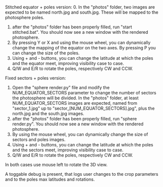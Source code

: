 Stitched equator + poles version: 
0. In the "photos" folder, two images are expected to be named north.jpg and south.jpg. These will be mapped to the photosphere poles.
1. after the "photos" folder has been properly filled, run "start stitched.bat". You should now see a new window with the rendered photosphere.
2. By pressing Y or X and using the mouse wheel, you can dynamically change the mapping of the equator on the two axes. By pressing P you can change the size of the poles.
3. Using + and - buttons, you can change the latitude at which the poles and the equator meet, improving visibility case to case.
4. Q/W and E/R to rotate the poles, respectively CW and CCW. 

Fixed sectors + poles version: 
1. Open the "sphere render.py" file and modify the NUM_EQUATOR_SECTORS parameter to change the number of sectors the photosphere will be divided. In the "photos" folder, at least NUM_EQUATOR_SECTORS images are expected, named from "sector_1.jpg" up to "sector_[NUM_EQUATOR_SECTORS].jpg", plus the north.jpg and the south.jpg images.
2. after the "photos" folder has been properly filled, run "sphere render.py". You should now see a new window with the rendered photosphere.
3. By using the mouse wheel, you can dynamically change the size of sectors and poles images.
4. Using + and - buttons, you can change the latitude at which the poles and the sectors meet, improving visibility case to case.
5. Q/W and E/R to rotate the poles, respectively CW and CCW. 

In both cases use mouse left to rotate the 3D view.

A toggable debug is present, that logs user changes to the crop parameters and to the poles max latitudes and rotations.